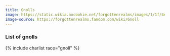 ```yaml
---
title: Gnolls
image: https://static.wikia.nocookie.net/forgottenrealms/images/1/1f/4e_gnolls.jpg
image-source: https://forgottenrealms.fandom.com/wiki/Gnoll
---
```


### List of gnolls

{% include charlist race="gnoll" %}
